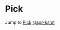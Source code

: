 # Pick

Jump to [Pick](https://github.com/sgr-ksmt/Pick) [@](https://github.com/sgr-ksmt)[sgr-ksmt](https://github.com/sgr-ksmt)
